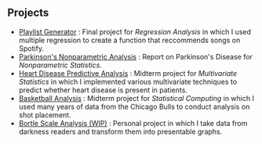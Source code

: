 ## Projects

* [Playlist Generator](https://github.com/jamesspalding/playlist-generator) : Final project for *Regression Analysis* in which I used multiple regression to create a function that reccommends songs on Spotify.
* [Parkinson's Nonparametric Analysis](https://jamesspalding.github.io/STAT447_Project1/) : Report on Parkinson's Disease for *Nonparametric Statistics*.
* [Heart Disease Predictive Analysis](https://jamesspalding.github.io/Heart-Disease-Predictions/) : Midterm project for *Multivariate Statistics* in which I implemented various multivariate techniques to predict whether heart disease is present in patients.
* [Basketball Analysis](https://github.com/jamesspalding/Basketball-Analysis) : Midterm project for *Statistical Computing* in which I used many years of data from the Chicago Bulls to conduct analysis on shot placement.
* [Bortle Scale Analysis (WIP)](https://github.com/jamesspalding/LENSS) : Personal project in which I take data from darkness readers and transform them into presentable graphs.
